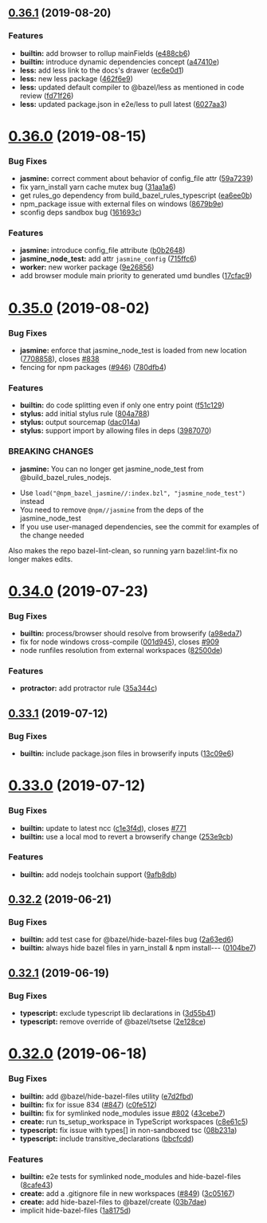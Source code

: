 ## [0.36.1](https://github.com/alexeagle/rules_nodejs/compare/0.36.0...0.36.1) (2019-08-20)


### Features

* **builtin:** add browser to rollup mainFields ([e488cb6](https://github.com/alexeagle/rules_nodejs/commit/e488cb6))
* **builtin:** introduce dynamic dependencies concept ([a47410e](https://github.com/alexeagle/rules_nodejs/commit/a47410e))
* **less:** add less link to the docs's drawer ([ec6e0d1](https://github.com/alexeagle/rules_nodejs/commit/ec6e0d1))
* **less:** new less package ([462f6e9](https://github.com/alexeagle/rules_nodejs/commit/462f6e9))
* **less:** updated default compiler to @bazel/less as mentioned in code review ([fd71f26](https://github.com/alexeagle/rules_nodejs/commit/fd71f26))
* **less:** updated package.json in e2e/less to pull latest ([6027aa3](https://github.com/alexeagle/rules_nodejs/commit/6027aa3))



# [0.36.0](https://github.com/alexeagle/rules_nodejs/compare/0.35.0...0.36.0) (2019-08-15)


### Bug Fixes

* **jasmine:** correct comment about behavior of config_file attr ([59a7239](https://github.com/alexeagle/rules_nodejs/commit/59a7239))
* fix yarn_install yarn cache mutex bug ([31aa1a6](https://github.com/alexeagle/rules_nodejs/commit/31aa1a6))
* get rules_go dependency from build_bazel_rules_typescript ([ea6ee0b](https://github.com/alexeagle/rules_nodejs/commit/ea6ee0b))
* npm_package issue with external files on windows ([8679b9e](https://github.com/alexeagle/rules_nodejs/commit/8679b9e))
* sconfig deps sandbox bug ([161693c](https://github.com/alexeagle/rules_nodejs/commit/161693c))


### Features

* **jasmine:** introduce config_file attribute ([b0b2648](https://github.com/alexeagle/rules_nodejs/commit/b0b2648))
* **jasmine_node_test:** add attr `jasmine_config` ([715ffc6](https://github.com/alexeagle/rules_nodejs/commit/715ffc6))
* **worker:** new worker package ([9e26856](https://github.com/alexeagle/rules_nodejs/commit/9e26856))
* add browser module main priority to generated umd bundles ([17cfac9](https://github.com/alexeagle/rules_nodejs/commit/17cfac9))



# [0.35.0](https://github.com/alexeagle/rules_nodejs/compare/0.34.0...0.35.0) (2019-08-02)


### Bug Fixes

* **jasmine:** enforce that jasmine_node_test is loaded from new location ([7708858](https://github.com/alexeagle/rules_nodejs/commit/7708858)), closes [#838](https://github.com/alexeagle/rules_nodejs/issues/838)
* fencing for npm packages ([#946](https://github.com/alexeagle/rules_nodejs/issues/946)) ([780dfb4](https://github.com/alexeagle/rules_nodejs/commit/780dfb4))


### Features

* **builtin:** do code splitting even if only one entry point ([f51c129](https://github.com/alexeagle/rules_nodejs/commit/f51c129))
* **stylus:** add initial stylus rule ([804a788](https://github.com/alexeagle/rules_nodejs/commit/804a788))
* **stylus:** output sourcemap ([dac014a](https://github.com/alexeagle/rules_nodejs/commit/dac014a))
* **stylus:** support import by allowing files in deps ([3987070](https://github.com/alexeagle/rules_nodejs/commit/3987070))


### BREAKING CHANGES

* **jasmine:** You can no longer get jasmine_node_test from @build_bazel_rules_nodejs.
- Use `load("@npm_bazel_jasmine//:index.bzl", "jasmine_node_test")`
instead
- You need to remove `@npm//jasmine` from the deps of the
jasmine_node_test
- If you use user-managed dependencies, see the commit for examples of
the change needed

Also makes the repo bazel-lint-clean, so running yarn bazel:lint-fix no
longer makes edits.



# [0.34.0](https://github.com/alexeagle/rules_nodejs/compare/0.33.1...0.34.0) (2019-07-23)


### Bug Fixes

* **builtin:** process/browser should resolve from browserify ([a98eda7](https://github.com/alexeagle/rules_nodejs/commit/a98eda7))
* fix for node windows cross-compile ([001d945](https://github.com/alexeagle/rules_nodejs/commit/001d945)), closes [#909](https://github.com/alexeagle/rules_nodejs/issues/909)
* node runfiles resolution from external workspaces ([82500de](https://github.com/alexeagle/rules_nodejs/commit/82500de))


### Features

* **protractor:** add protractor rule ([35a344c](https://github.com/alexeagle/rules_nodejs/commit/35a344c))



## [0.33.1](https://github.com/alexeagle/rules_nodejs/compare/0.33.0...0.33.1) (2019-07-12)


### Bug Fixes

* **builtin:** include package.json files in browserify inputs ([13c09e6](https://github.com/alexeagle/rules_nodejs/commit/13c09e6))



# [0.33.0](https://github.com/alexeagle/rules_nodejs/compare/0.32.2...0.33.0) (2019-07-12)


### Bug Fixes

* **builtin:** update to latest ncc ([c1e3f4d](https://github.com/alexeagle/rules_nodejs/commit/c1e3f4d)), closes [#771](https://github.com/alexeagle/rules_nodejs/issues/771)
* **builtin:** use a local mod to revert a browserify change ([253e9cb](https://github.com/alexeagle/rules_nodejs/commit/253e9cb))


### Features

* **builtin:** add nodejs toolchain support ([9afb8db](https://github.com/alexeagle/rules_nodejs/commit/9afb8db))



## [0.32.2](https://github.com/alexeagle/rules_nodejs/compare/0.32.1...0.32.2) (2019-06-21)


### Bug Fixes

* **builtin:** add test case for @bazel/hide-bazel-files bug ([2a63ed6](https://github.com/alexeagle/rules_nodejs/commit/2a63ed6))
* **builtin:** always hide bazel files in yarn_install & npm install--- ([0104be7](https://github.com/alexeagle/rules_nodejs/commit/0104be7))



## [0.32.1](https://github.com/alexeagle/rules_nodejs/compare/0.32.0...0.32.1) (2019-06-19)


### Bug Fixes

* **typescript:** exclude typescript lib declarations in ([3d55b41](https://github.com/alexeagle/rules_nodejs/commit/3d55b41))
* **typescript:** remove override of @bazel/tsetse ([2e128ce](https://github.com/alexeagle/rules_nodejs/commit/2e128ce))



# [0.32.0](https://github.com/alexeagle/rules_nodejs/compare/0.31.1...0.32.0) (2019-06-18)


### Bug Fixes

* **builtin:** add @bazel/hide-bazel-files utility ([e7d2fbd](https://github.com/alexeagle/rules_nodejs/commit/e7d2fbd))
* **builtin:** fix for issue 834 ([#847](https://github.com/alexeagle/rules_nodejs/issues/847)) ([c0fe512](https://github.com/alexeagle/rules_nodejs/commit/c0fe512))
* **builtin:** fix for symlinked node_modules issue [#802](https://github.com/alexeagle/rules_nodejs/issues/802) ([43cebe7](https://github.com/alexeagle/rules_nodejs/commit/43cebe7))
* **create:** run ts_setup_workspace in TypeScript workspaces ([c8e61c5](https://github.com/alexeagle/rules_nodejs/commit/c8e61c5))
* **typescript:** fix issue with types[] in non-sandboxed tsc ([08b231a](https://github.com/alexeagle/rules_nodejs/commit/08b231a))
* **typescript:** include transitive_declarations ([bbcfcdd](https://github.com/alexeagle/rules_nodejs/commit/bbcfcdd))


### Features

* **builtin:** e2e tests for symlinked node_modules and hide-bazel-files ([8cafe43](https://github.com/alexeagle/rules_nodejs/commit/8cafe43))
* **create:** add a .gitignore file in new workspaces ([#849](https://github.com/alexeagle/rules_nodejs/issues/849)) ([3c05167](https://github.com/alexeagle/rules_nodejs/commit/3c05167))
* **create:** add hide-bazel-files to @bazel/create ([03b7dae](https://github.com/alexeagle/rules_nodejs/commit/03b7dae))
* implicit hide-bazel-files ([1a8175d](https://github.com/alexeagle/rules_nodejs/commit/1a8175d))




